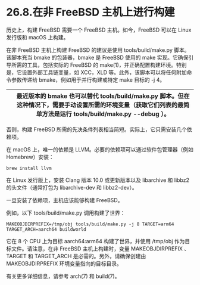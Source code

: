 # 26.8.在非 FreeBSD 主机上进行构建

历史上，构建 FreeBSD 需要一个 FreeBSD 主机。如今，FreeBSD 可以在 Linux 发行版和 macOS 上构建。

在非 FreeBSD 主机上构建 FreeBSD 的建议是使用 tools/build/make.py 脚本。该脚本充当 bmake 的包装器，bmake 是 FreeBSD 使用的 make 实现。它确保引导所需的工具，包括实际的 FreeBSD 的 make(1)，并正确配置构建环境。特别是，它设置外部工具链变量，如 XCC，XLD 等。此外，该脚本可以将任何附加命令参数传递给 bmake，例如用于并行构建或特定 make 目标的 -j 4。

|  | 最近版本的 bmake 也可以替代 tools/build/make.py 脚本。但在这种情况下，需要手动设置所需的环境变量（获取它们列表的最简单方法是运行 tools/build/make.py --debug ）。|
| -- | ------------------------------------------------------------------------------------------------------------------------------------------------------------------- |

否则，构建 FreeBSD 所需的先决条件列表相当简短。实际上，它只需安装几个依赖项。

在 macOS 上，唯一的依赖是 LLVM。必要的依赖项可以通过软件包管理器（例如 Homebrew）安装：

```
brew install llvm
```

在 Linux 发行版上，安装 Clang 版本 10.0 或更新版本以及 libarchive 和 libbz2 的头文件（通常打包为 libarchive-dev 和 libbz2-dev）。

一旦安装了依赖项，主机应该能够构建 FreeBSD。

例如，以下 tools/build/make.py 调用构建了世界：

```
MAKEOBJDIRPREFIX=/tmp/obj tools/build/make.py -j 8 TARGET=arm64 TARGET_ARCH=aarch64 buildworld
```

它在 8 个 CPU 上为目标 aarch64:arm64 构建了世界，并使用 /tmp/obj 作为目标文件。请注意，在非 FreeBSD 主机上构建时，变量 MAKEOBJDIRPREFIX 、 TARGET 和 TARGET_ARCH 是必需的。另外，请确保创建由 MAKEOBJDIRPREFIX 环境变量指向的目标目录。

有关更多详细信息，请参考 arch(7) 和 build(7)。
